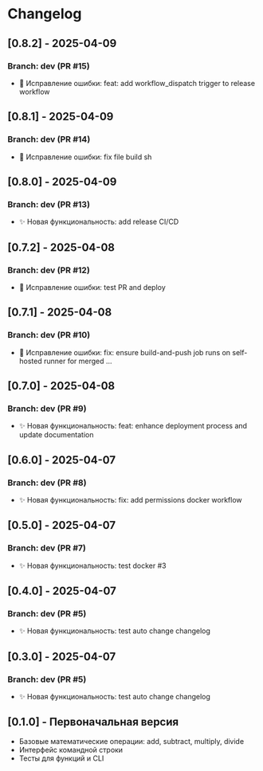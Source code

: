 # Changelog

## [0.8.2] - 2025-04-09
### Branch: dev (PR #15)
- 🐛 Исправление ошибки: feat: add workflow_dispatch trigger to release workflow



## [0.8.1] - 2025-04-09
### Branch: dev (PR #14)
- 🐛 Исправление ошибки: fix file build sh



## [0.8.0] - 2025-04-09
### Branch: dev (PR #13)
- ✨ Новая функциональность: add release CI/CD



## [0.7.2] - 2025-04-08
### Branch: dev (PR #12)
- 🐛 Исправление ошибки: test PR and deploy



## [0.7.1] - 2025-04-08
### Branch: dev (PR #10)
- 🐛 Исправление ошибки: fix: ensure build-and-push job runs on self-hosted runner for merged …



## [0.7.0] - 2025-04-08
### Branch: dev (PR #9)
- ✨ Новая функциональность: feat: enhance deployment process and update documentation



## [0.6.0] - 2025-04-07
### Branch: dev (PR #8)
- ✨ Новая функциональность: fix: add permissions docker workflow



## [0.5.0] - 2025-04-07
### Branch: dev (PR #7)
- ✨ Новая функциональность: test docker #3



## [0.4.0] - 2025-04-07
### Branch: dev (PR #5)
- ✨ Новая функциональность: test auto change changelog



## [0.3.0] - 2025-04-07
### Branch: dev (PR #5)
- ✨ Новая функциональность: test auto change changelog



## [0.1.0] - Первоначальная версия
- Базовые математические операции: add, subtract, multiply, divide
- Интерфейс командной строки
- Тесты для функций и CLI